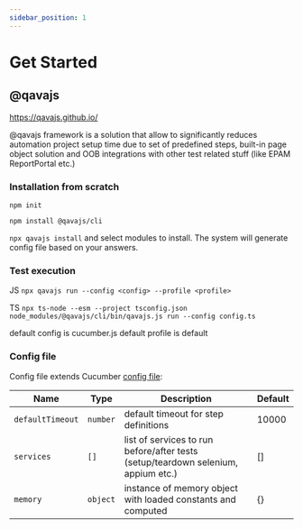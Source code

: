 ```yaml
---
sidebar_position: 1
---
```


# Get Started

## @qavajs

https://qavajs.github.io/

@qavajs framework is a solution that allow to significantly reduces automation project setup time due to set of predefined steps, built-in page object solution and OOB integrations with other test related stuff (like EPAM ReportPortal etc.)

### Installation from scratch
`npm init`

`npm install @qavajs/cli`

`npx qavajs install` and select modules to install. The system will generate config file based on your answers.

### Test execution
JS `npx qavajs run --config <config> --profile <profile>`

TS `npx ts-node --esm --project tsconfig.json node_modules/@qavajs/cli/bin/qavajs.js run --config config.ts`

default config is cucumber.js
default profile is default

### Config file
Config file extends Cucumber [config file](https://github.com/cucumber/cucumber-js/blob/main/docs/configuration.md#options):

| Name             | Type     | Description                                                                       | Default |
|------------------|----------|-----------------------------------------------------------------------------------|---------|
| `defaultTimeout` | `number` | default timeout for step definitions                                              | 10000   |
| `services`       | `[]`     | list of services to run before/after tests (setup/teardown selenium, appium etc.) | []      |
| `memory`         | `object` | instance of memory object with loaded constants and computed                      | {}      |
